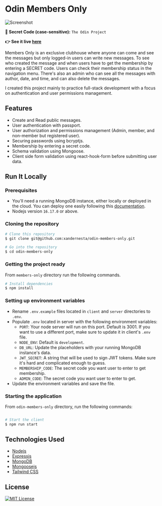 # Odin Members Only

![Screenshot](./MYscreenshot.png)

**:key: Secret Code (case-sensitive):** `The Odin Project`

**:point_right: See it live [here]()**

Members Only is an exclusive clubhouse where anyone can come and see the messages but only logged-in users can write new messages. To see who created the message and when users have to get the membership by entering a SECRET code. Users can check their membership status in the navigation menu. There's also an admin who can see all the messages with author, date, and time, and can also delete the messages.

I created this project mainly to practice full-stack development with a focus on authentication and user permissions management.

## Features

- Create and Read public messages.
- User authentication with passport.
- User authorization and permissions management (Admin, member, and non-member but registered user).
- Securing passwords using bcryptjs.
- Membership by entering a secret code.
- Schema validation using Mongoose.
- Client side form validation using react-hook-form before submitting user data.

## Run It Locally

### Prerequisites

- You'll need a running MongoDB instance, either locally or deployed in the cloud. You can deploy one easily following this [documentation](https://www.mongodb.com/docs/atlas/getting-started/).
- Nodejs version `16.17.0` or above.

### Cloning the repository

```bash
# Clone this repository
$ git clone git@github.com:xandernesta/odin-members-only.git

# Go into the repository
$ cd odin-members-only
```

### Getting the project ready

From `members-only` directory run the following commands.

```bash
# Install dependencies
$ npm install
```


### Setting up environment variables

- Rename `.env.example` files located in `client` and `server` directories to `.env`.
- Populate `.env` located in server with the following environment variables:
  - `PORT`: Your node server will run on this port. Default is 3001. If you want to use a different port, make sure to update it in client's `.env` file.
  - `NODE_ENV`: Default is `development`.
  - `DB_URL`: Update the placeholders with your running MongoDB instance's data.
  - `JWT_SECRET`: A string that will be used to sign JWT tokens. Make sure it's hard and complicated enough to guess.
  - `MEMBERSHIP_CODE`: The secret code you want user to enter to get membership.
  - `ADMIN_CODE`: The secret code you want user to enter to get.
- Update the environment variables and save the file.

### Starting the application

From `odin-members-only` directory, run the following commands:

```bash

# Start the client
$ npm run start
```

## Technologies Used

- [Nodejs](https://nodejs.org/)
- [Expressjs](https://expressjs.com/)
- [MongoDB](https://www.mongodb.com/)
- [Mongoosejs](https://mongoosejs.com/)
- [Tailwind CSS](https://tailwindcss.com/)

## License

<a href="https://github.com/xandernesta/members-only/blob/main/LICENSE">
    <img src="https://img.shields.io/badge/license-MIT-blue.svg?style=flat-square" alt="MIT License">
</a>

